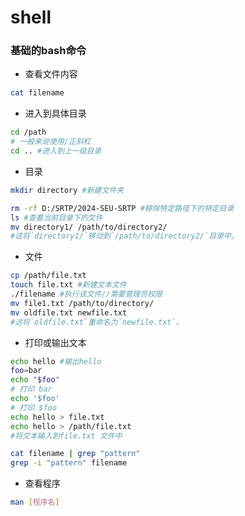 # shell

### 基础的bash命令

+ 查看文件内容

```bash
cat filename
```

+ 进入到具体目录

```bash
cd /path
# 一般来说使用/正斜杠
cd .. #进入到上一级目录
```

+ 目录

```bash
mkdir directory #新建文件夹

rm -rf D:/SRTP/2024-SEU-SRTP #移除特定路径下的特定目录
ls #查看当前目录下的文件
mv directory1/ /path/to/directory2/
#这将`directory1/`移动到`/path/to/directory2/`目录中。
```

+ 文件

```bash
cp /path/file.txt 
touch file.txt #新建文本文件
./filename #执行该文件//需要管理员权限
mv file1.txt /path/to/directory/
mv oldfile.txt newfile.txt
#这将`oldfile.txt`重命名为`newfile.txt`。

```

+ 打印或输出文本

```bash
echo hello #输出hello
foo=bar
echo "$foo"
# 打印 bar
echo '$foo'
# 打印 $foo
echo hello > file.txt
echo hello > /path/file.txt
#将文本输入到file.txt 文件中

cat filename | grep "pattern"
grep -i "pattern" filename

```

+ 查看程序

```bash
man [程序名]
```
